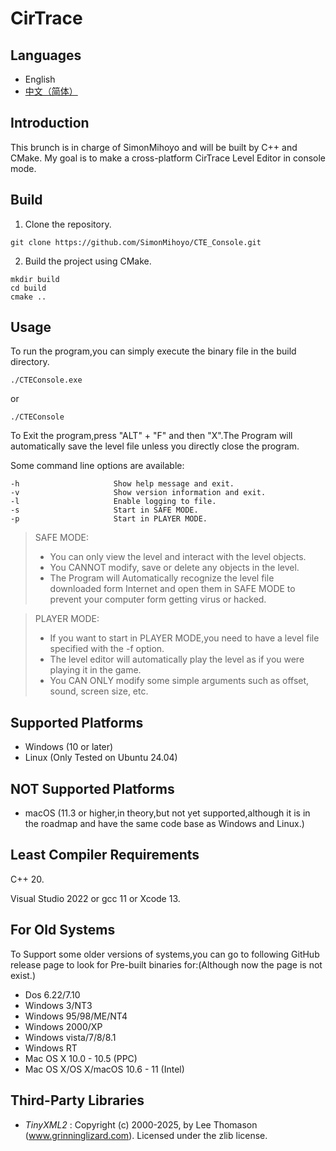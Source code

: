 # CirTrace

## Languages
- English
- [中文（简体）](README/README_zh-CN.md)


## Introduction
This brunch is in charge of SimonMihoyo and will be built by C++ and CMake.
My goal is to make a cross-platform CirTrace Level Editor in console mode.

## Build
1. Clone the repository.
```
git clone https://github.com/SimonMihoyo/CTE_Console.git
```
2. Build the project using CMake.
```
mkdir build
cd build
cmake ..
```

## Usage
To run the program,you can simply execute the binary file in the build directory.
```
./CTEConsole.exe
```
or
```
./CTEConsole
```
To Exit the program,press "ALT" + "F" and then "X".The Program will automatically save the level file unless you directly close the program.

Some command line options are available:

```
-h                     Show help message and exit.
-v                     Show version information and exit.
-l                     Enable logging to file.
-s                     Start in SAFE MODE.
-p                     Start in PLAYER MODE.
```

>SAFE MODE:
> - You can only view the level and interact with the level objects.
> - You CANNOT modify, save or delete any objects in the level.
> - The Program will Automatically recognize the level file downloaded form Internet and open them in SAFE MODE to prevent your computer form getting virus or hacked.

>PLAYER MODE:
> - If you want to start in PLAYER MODE,you need to have a level file specified with the -f option.
> - The level editor will automatically play the level as if you were playing it in the game.
> - You CAN ONLY modify some simple arguments such as offset, sound, screen size, etc.



## Supported Platforms
- Windows (10 or later)
- Linux (Only Tested on Ubuntu 24.04)

## NOT Supported Platforms
- macOS (11.3 or higher,in theory,but not yet supported,although it is in the roadmap and have the same code base as Windows and Linux.)

## Least Compiler Requirements
C++ 20.

Visual Studio 2022 or gcc 11 or Xcode 13.

## For Old Systems
To Support some older versions of systems,you can go to following GitHub release page to look for Pre-built binaries for:(Although now the page is not exist.)
- Dos 6.22/7.10
- Windows 3/NT3
- Windows 95/98/ME/NT4
- Windows 2000/XP
- Windows vista/7/8/8.1
- Windows RT
- Mac OS X 10.0 - 10.5 (PPC)
- Mac OS X/OS X/macOS 10.6 - 11 (Intel)

## Third-Party Libraries
- *TinyXML2* : Copyright (c) 2000-2025, by Lee Thomason (www.grinninglizard.com). Licensed under the zlib license.